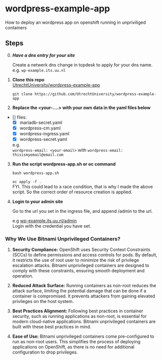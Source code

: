 # wordpress-example-app
How to deploy an wordpress app on openshift running in unpriviliged containers

## Steps

0. ***Have a dns entry for your site***  

   Create a netwerk dns change in topdesk to apply for your dns name.  
   e.g. ```wp-example.its.uu.nl```


1. **Clone this repo**  
  [UtrechtUniversity/wordpress-example-app](https://github.com/UtrechtUniversity/wordpress-example-app)  

   ```git clone https://github.com/UtrechtUniversity/wordpress-example-app```  

2. **Replace the <your-....> with your own data in the yaml files below**  
- [] files:
   * [x] mariadb-secret.yaml
   * [x] wordpress-cm.yaml
   * [x] wordpress-ingress.yaml
   * [x] wordpress-secret.yaml
   
   e.g.\
   ```wordpress-email: <your-email>``` with ```wordpress-email: thisismyemail@email.com```
3. **Run the script wordpress-app.sh or oc command**  

   ```bash wordpress-app.sh```

   ```oc apply -f .```  
   FYI. This could lead to a race condition, that is why I made the above script. So the correct order of resource creation is applied.

4. **Login to your admin site**  

   Go to the url you set in the ingress file, and append /admin to the url.  

   e.g [wp-example.its.uu.nl/admin](https://wp-example.its.uu.nl/admin)  
   Login with the credential you have set.

### Why We Use Bitnami Unprivileged Containers?

1. **Security Compliance:**
   OpenShift uses Security Context Constraints (SCCs) to define permissions and access controls for pods. By default, it restricts the use of root user to minimize the risk of privilege escalation attacks. Bitnami unprivileged containers are designed to comply with these constraints, ensuring smooth deployment and operation.

2. **Reduced Attack Surface:**
   Running containers as non-root reduces the attack surface, limiting the potential damage that can be done if a container is compromised. It prevents attackers from gaining elevated privileges on the host system.

3. **Best Practices Alignment:**
   Following best practices in container security, such as running applications as non-root, is essential for modern cloud-native applications. Bitnami unprivileged containers are built with these best practices in mind.

4. **Ease of Use:**
   Bitnami unprivileged containers come pre-configured to run as non-root users. This simplifies the process of deploying applications on OpenShift, as there is no need for additional configuration to drop privileges.
